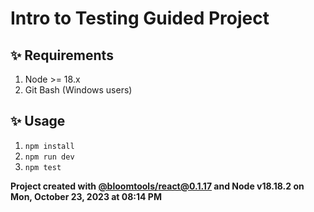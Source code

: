 # Intro to Testing Guided Project

## ✨ Requirements

1. Node >= 18.x
2. Git Bash (Windows users)

## ✨ Usage

1. `npm install`
2. `npm run dev`
3. `npm test`

**Project created with [@bloomtools/react@0.1.17](https://github.com/bloominstituteoftechnology/npm-tools-react) and Node v18.18.2 on Mon, October 23, 2023 at 08:14 PM**
